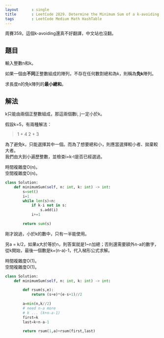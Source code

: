```yaml
---
layout      : single
title       : LeetCode 2829. Determine the Minimum Sum of a k-avoiding Array
tags        : LeetCode Medium Math HashTable
---
```

周賽359。這個k-avoiding還真不好翻譯，中文站也沒翻。  

## 題目

輸入整數n和k。  

如果一個由**不同**正整數組成的陣列，不存在任何數對總和為k，則稱為**免k**陣列。  

求長度n的免k陣列的**最小總和**。  

## 解法

k只能由兩個正整數組成，那這兩個數i, j一定小於k。  

假設k=5，有兩種解法：  
> 1 + 4
> 2 + 3  

為了避免k，只能選擇其中一個。而為了想要總和小，則應當選擇較小者、拋棄較大者。  
我們由大到小遍歷整數，並檢查i=k-t是否已經選過。  

時間複雜度O(n)。  
空間複雜度O(n)。  

```python
class Solution:
    def minimumSum(self, n: int, k: int) -> int:
        s=set()
        i=1
        while len(s)<n:
            if k-i not in s:
                s.add(i)
            i+=1
            
        return sum(s)
```

剛才說過，小於k的數中，只有一半能使用。  

另a = k/2，如果a大於等於n，則答案就是1\~n加總；否則還需要額外n-a的數字，從k開始，最後一個數是k+(n-a)-1，代入梯形公式求解。  

時間複雜度O(1)。  
空間複雜度O(1)。  

```python
class Solution:
    def minimumSum(self, n: int, k: int) -> int:
        
        def rsum(s,e):
            return (s+e)*(e-s+1)//2
        
        a=min(n,k//2)
        # need n-a more
        # k ... (k+n-a-1)
        first=k
        last=k+n-a-1
        
        return rsum(1,a)+rsum(first,last)
```
